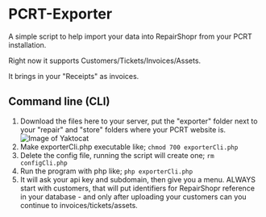 PCRT-Exporter
=============

A simple script to help import your data into RepairShopr from your PCRT installation.

Right now it supports Customers/Tickets/Invoices/Assets.

It brings in your "Receipts" as invoices.

## Command line (CLI)

1. Download the files here to your server, put the "exporter" folder next to your "repair" and "store" folders where your PCRT website is.
![Image of Yaktocat](http://i.imgur.com/9J0LcNK.png)
2. Make exporterCli.php executable like; ```chmod 700 exporterCli.php```
3. Delete the config file, running the script will create one; ```rm configCli.php```
4. Run the program with php like; ```php exporterCli.php```
5. It will ask your api key and subdomain, then give you a menu. ALWAYS start with customers, that will put identifiers for RepairShopr reference in your database - and only after uploading your customers can you continue to invoices/tickets/assets.

